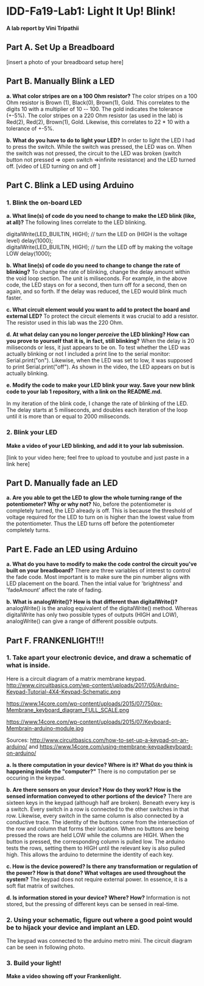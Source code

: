 # IDD-Fa19-Lab1: Light It Up! Blink!

**A lab report by Vini Tripathii**

## Part A. Set Up a Breadboard

[insert a photo of your breadboard setup here]


## Part B. Manually Blink a LED

**a. What color stripes are on a 100 Ohm resistor?**
The color stripes on a 100 Ohm resistor is Brown (1), Black(0), Brown(1), Gold. This correlates to the digits 10 with a multiplier of 10 -- 100. The gold indicates the tolerance (+-5%). The color stripes on a 220 Ohm resistor (as used in the lab) is Red(2), Red(2), Brown(1), Gold. Likewise, this correlates to 22 * 10 with a tolerance of +-5%.
 
**b. What do you have to do to light your LED?**
In order to light the LED I had to press the switch. While the switch was pressed, the LED was on. When the switch was not pressed, the circuit to the LED was broken (switch button not pressed => open switch =>infinite resistance) and the LED turned off.
[video of LED turning on and off ]


## Part C. Blink a LED using Arduino

### 1. Blink the on-board LED

**a. What line(s) of code do you need to change to make the LED blink (like, at all)?**
The following lines correlate to the LED blinking. 

 digitalWrite(LED_BUILTIN, HIGH);   // turn the LED on (HIGH is the voltage level)
 delay(1000);                       
 digitalWrite(LED_BUILTIN, HIGH);   // turn the LED off by making the voltage LOW
 delay(1000);                       

**b. What line(s) of code do you need to change to change the rate of blinking?**
To change the rate of blinking, change the delay amount within the void loop section. The unit is miliseconds. For example, in the above code, the LED stays on for a second, then turn off for a second, then on again, and so forth. If the delay was reduced, the LED would blink much faster.  

**c. What circuit element would you want to add to protect the board and external LED?**
To protect the circuit elements it was crucial to add a resistor. The resistor used in this lab was the 220 Ohm.
 
**d. At what delay can you no longer *perceive* the LED blinking? How can you prove to yourself that it is, in fact, still blinking?**
When the delay is 20 miliseconds or less, it just appears to be on. To test whether the LED was actually blinking or not I included a print line to the serial monitor: Serial.print("on"). Likewise, when the LED was set to low, it was supposed to print Serial.print("off"). As shown in the video, the LED appears on but is actually blinking. 

**e. Modify the code to make your LED blink your way. Save your new blink code to your lab 1 repository, with a link on the README.md.**

In my iteration of the blink code, I change the rate of blinking of the LED. The delay starts at 5 miliseconds, and doubles each iteration of the loop until it is more than or equal to 2000 miliseconds. 

### 2. Blink your LED

**Make a video of your LED blinking, and add it to your lab submission.**

[link to your video here; feel free to upload to youtube and just paste in a link here]


## Part D. Manually fade an LED

**a. Are you able to get the LED to glow the whole turning range of the potentiometer? Why or why not?**
No, before the potentiometer is completely turned, the LED already is off. This is because the threshold of voltage required for the LED to turn on is higher than the lowest value from the potentiometer. Thus the LED turns off before the potentiometer completely turns.

## Part E. Fade an LED using Arduino

**a. What do you have to modify to make the code control the circuit you've built on your breadboard?**
There are three variables of interest to control the fade code. Most important is to make sure the pin number aligns with LED placement on the board. Then the intial value for 'brightness' and 'fadeAmount' affect the rate of fading.

**b. What is analogWrite()? How is that different than digitalWrite()?**
analogWrite() is the analog equivalent of the digitalWrite() method. Whereas digitalWrite has only two possible types of outputs (HIGH and LOW), analogWrite() can give a range of different possible outputs.


## Part F. FRANKENLIGHT!!!

### 1. Take apart your electronic device, and draw a schematic of what is inside. 
Here is a circuit diagram of a matrix membrane keypad. 
http://www.circuitbasics.com/wp-content/uploads/2017/05/Arduino-Keypad-Tutorial-4X4-Keypad-Schematic.png

https://www.14core.com/wp-content/uploads/2015/07/750px-Membrane_keyboard_diagram_FULL_SCALE.png

https://www.14core.com/wp-content/uploads/2015/07/Keyboard-Membrain-arduino-module.jpg

Sources: http://www.circuitbasics.com/how-to-set-up-a-keypad-on-an-arduino/ and https://www.14core.com/using-membrane-keypadkeyboard-on-arduino/


**a. Is there computation in your device? Where is it? What do you think is happening inside the "computer?"**
There is no computation per se occuring in the keypad.  

**b. Are there sensors on your device? How do they work? How is the sensed information conveyed to other portions of the device?**
There are sixteen keys in the keypad (although half are broken). Beneath every key is a switch. Every switch in a row is connected to the other switches in that row. Likewise, every switch in the same column is also connected by a conductive trace. The identity of the buttons come from the intersection of the row and column that forms their location. When no buttons are being pressed the rows are held LOW while the columns are HIGH. When the button is pressed, the corresponding column is pulled low. The arduino tests the rows, setting them to HIGH until the relevant key is also pulled high. This allows the arduino to determine the identity of each key. 

**c. How is the device powered? Is there any transformation or regulation of the power? How is that done? What voltages are used throughout the system?**
The keypad does not require external power. In essence, it is a soft flat matrix of switches. 

**d. Is information stored in your device? Where? How?**
Information is not stored, but the pressing of different keys can be sensed in real-time. 

### 2. Using your schematic, figure out where a good point would be to hijack your device and implant an LED.
The keypad was connected to the arduino metro mini. The circuit diagram can be seen in following photo. 

### 3. Build your light!

**Make a video showing off your Frankenlight.**

